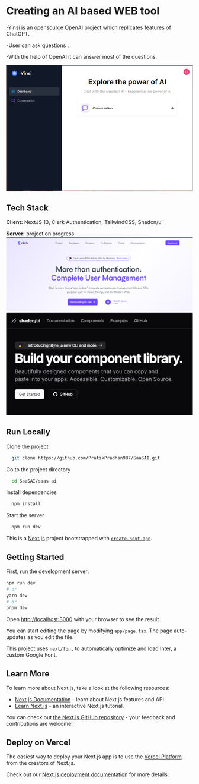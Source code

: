 
# Creating an AI based WEB tool

  -Yinsi is an opensource OpenAI project which replicates features of ChatGPT.
  
  -User can ask questions .
  
  -With the help of OpenAI it can answer most of the questions.

![image](https://github.com/PratikPradhan987/SaaSAI/blob/main/resource/screenshot/yinsi.png)

## Tech Stack

**Client:** NextJS 13, Clerk Authentication, TailwindCSS, Shadcn/ui

**Server:** project on progress 
![image](https://github.com/PratikPradhan987/SaaSAI/blob/main/resource/screenshot/clerk%20auth.png)
![image](https://github.com/PratikPradhan987/SaaSAI/blob/main/resource/screenshot/shadcn-ui.png)


## Run Locally

Clone the project

```bash
  git clone https://github.com/PratikPradhan987/SaaSAI.git
```

Go to the project directory

```bash
  cd SaaSAI/saas-ai
```

Install dependencies

```bash
  npm install
```

Start the server

```bash
  npm run dev
```



This is a [Next.js](https://nextjs.org/) project bootstrapped with [`create-next-app`](https://github.com/vercel/next.js/tree/canary/packages/create-next-app).

## Getting Started

First, run the development server:

```bash
npm run dev
# or
yarn dev
# or
pnpm dev
```

Open [http://localhost:3000](http://localhost:3000) with your browser to see the result.

You can start editing the page by modifying `app/page.tsx`. The page auto-updates as you edit the file.

This project uses [`next/font`](https://nextjs.org/docs/basic-features/font-optimization) to automatically optimize and load Inter, a custom Google Font.

## Learn More

To learn more about Next.js, take a look at the following resources:

- [Next.js Documentation](https://nextjs.org/docs) - learn about Next.js features and API.
- [Learn Next.js](https://nextjs.org/learn) - an interactive Next.js tutorial.

You can check out [the Next.js GitHub repository](https://github.com/vercel/next.js/) - your feedback and contributions are welcome!

## Deploy on Vercel

The easiest way to deploy your Next.js app is to use the [Vercel Platform](https://vercel.com/new?utm_medium=default-template&filter=next.js&utm_source=create-next-app&utm_campaign=create-next-app-readme) from the creators of Next.js.

Check out our [Next.js deployment documentation](https://nextjs.org/docs/deployment) for more details.



